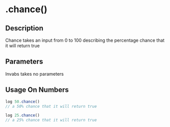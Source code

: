 # .chance()

## Description

Chance takes an input from 0 to 100 describing the percentage chance that it will return true

## Parameters

Invabs takes no parameters

## Usage On Numbers

```javascript
log 50.chance()
// a 50% chance that it will return true

log 25.chance()
// a 25% chance that it will return true
```
